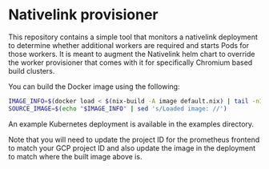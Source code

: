 Nativelink provisioner
======================

This repository contains a simple tool that monitors a nativelink deployment
to determine whether additional workers are required and starts Pods for those
workers.  It is meant to augment the Nativelink helm chart to override the
worker provisioner that comes with it for specifically Chromium based build
clusters.

You can build the Docker image using the following:
```sh
IMAGE_INFO=$(docker load < $(nix-build -A image default.nix) | tail -n1)
SOURCE_IMAGE=$(echo "$IMAGE_INFO" | sed 's/Loaded image: //')
```

An example Kubernetes deployment is available in the examples directory.

Note that you will need to update the project ID for the prometheus frontend
to match your GCP project ID and also update the image in the deployment to
match where the built image above is.
